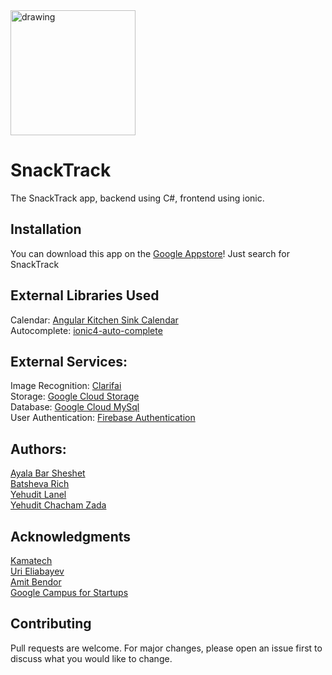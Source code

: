 <img src="https://github.com/BatshevaRich/SnackTrackFrontend/blob/master/project/src/assets/logo.png" alt="drawing" width="200"/>

# SnackTrack
The SnackTrack app, backend using C#, frontend using ionic.
## Installation
You can download this app on the [Google Appstore](https://play.google.com)! Just search for SnackTrack
## External Libraries Used
Calendar: [Angular Kitchen Sink Calendar](https://mattlewis92.github.io/angular-calendar/#/kitchen-sink)
<br>
Autocomplete: [ionic4-auto-complete](https://ionic4-auto-complete.jrquick.com/)
## External Services:
Image Recognition: [Clarifai](https://www.clarifai.com/)
<br>
Storage: [Google Cloud Storage](https://cloud.google.com)
<br>
Database: [Google Cloud MySql](https://cloud.google.com/sql)
<br>
User Authentication: [Firebase Authentication](https://firebase.google.com/docs/reference/js/firebase.auth.Auth)
## Authors:
[Ayala Bar Sheshet](https://github.com/ayalabarsheshet)
<br>
[Batsheva Rich](https://github.com/BatshevaRich)
<br>
[Yehudit Lanel](https://github.com/yehuditlanel)
<br>
[Yehudit Chacham Zada](https://github.com/yehudit-hkz)
## Acknowledgments
[Kamatech](https://www.kamatech.org.il/)
<br>
[Uri Eliabayev](https://www.facebook.com/uri.eliabayev)
<br>
[Amit Bendor](https://amitbend.com/)
<br>
[Google Campus for Startups](https://www.campus.co/tel-aviv/en)
## Contributing
Pull requests are welcome. For major changes, please open an issue first to discuss what you would like to change.
